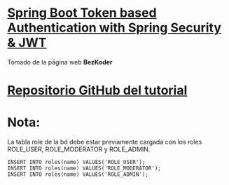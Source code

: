 # [Spring Boot Token based Authentication with Spring Security & JWT](https://www.bezkoder.com/spring-boot-jwt-authentication/)
Tomado de la página web **BezKoder**

# [Repositorio GitHub del tutorial](https://github.com/bezkoder/spring-boot-spring-security-jwt-authentication)

# Nota:
La tabla role de la bd debe estar previamente cargada con los roles ROLE_USER, ROLE_MODERATOR y ROLE_ADMIN.
```
INSERT INTO roles(name) VALUES('ROLE_USER');
INSERT INTO roles(name) VALUES('ROLE_MODERATOR');
INSERT INTO roles(name) VALUES('ROLE_ADMIN');
```
